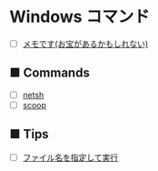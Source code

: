 # Windows コマンド
- [ ] [メモです(お宝があるかもしれない)](memo)
## ■ Commands
- [ ] [netsh](https://github.com/thetaru/memorandum/tree/master/command/Windows/netsh)
- [ ] [scoop](https://github.com/thetaru/memorandum/tree/master/command/Windows/scoop)

## ■ Tips
- [ ] [ファイル名を指定して実行](exec)
